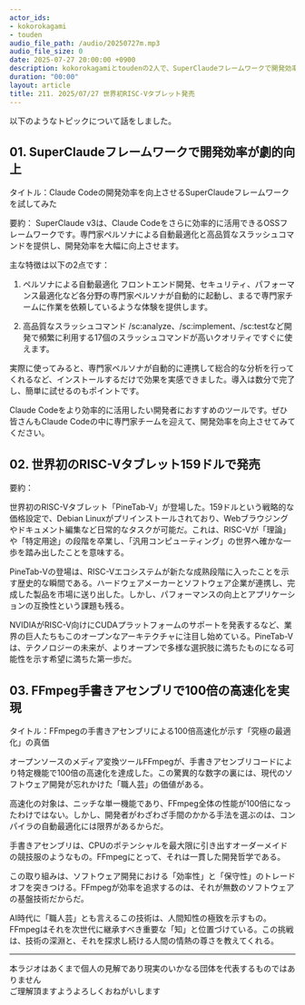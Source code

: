 ```yaml
---
actor_ids:
- kokorokagami
- touden
audio_file_path: /audio/20250727m.mp3
audio_file_size: 0
date: 2025-07-27 20:00:00 +0900
description: kokorokagamiとtoudenの2人で、SuperClaudeフレームワークで開発効率が劇的向上、世界初のRISC-Vタブレット159ドルで発売 など について話しました。
duration: "00:00"
layout: article
title: 211. 2025/07/27 世界初RISC-Vタブレット発売
---
```


以下のようなトピックについて話をしました。

## 01. SuperClaudeフレームワークで開発効率が劇的向上

タイトル：Claude Codeの開発効率を向上させるSuperClaudeフレームワークを試してみた

要約：
SuperClaude v3は、Claude Codeをさらに効率的に活用できるOSSフレームワークです。専門家ペルソナによる自動最適化と高品質なスラッシュコマンドを提供し、開発効率を大幅に向上させます。

主な特徴は以下の2点です：

1. ペルソナによる自動最適化
フロントエンド開発、セキュリティ、パフォーマンス最適化など各分野の専門家ペルソナが自動的に起動し、まるで専門家チームに作業を依頼しているような体験を提供します。

2. 高品質なスラッシュコマンド
/sc:analyze、/sc:implement、/sc:testなど開発で頻繁に利用する17個のスラッシュコマンドが高いクオリティですぐに使えます。

実際に使ってみると、専門家ペルソナが自動的に連携して総合的な分析を行ってくれるなど、インストールするだけで効果を実感できました。導入は数分で完了し、簡単に試せるのもポイントです。

Claude Codeをより効率的に活用したい開発者におすすめのツールです。ぜひ皆さんもClaude Codeの中に専門家チームを迎えて、開発効率を向上させてみてください。

## 02. 世界初のRISC-Vタブレット159ドルで発売

要約：

世界初のRISC-Vタブレット「PineTab-V」が登場した。159ドルという戦略的な価格設定で、Debian Linuxがプリインストールされており、Webブラウジングやドキュメント編集など日常的なタスクが可能だ。これは、RISC-Vが「理論」や「特定用途」の段階を卒業し、「汎用コンピューティング」の世界へ確かな一歩を踏み出したことを意味する。

PineTab-Vの登場は、RISC-Vエコシステムが新たな成熟段階に入ったことを示す歴史的な瞬間である。ハードウェアメーカーとソフトウェア企業が連携し、完成した製品を市場に送り出した。しかし、パフォーマンスの向上とアプリケーションの互換性という課題も残る。

NVIDIAがRISC-V向けにCUDAプラットフォームのサポートを発表するなど、業界の巨人たちもこのオープンなアーキテクチャに注目し始めている。PineTab-Vは、テクノロジーの未来が、よりオープンで多様な選択肢に満ちたものになる可能性を示す希望に満ちた第一歩だ。

## 03. FFmpeg手書きアセンブリで100倍の高速化を実現

タイトル：FFmpegの手書きアセンブリによる100倍高速化が示す「究極の最適化」の真価

オープンソースのメディア変換ツールFFmpegが、手書きアセンブリコードにより特定機能で100倍の高速化を達成した。この驚異的な数字の裏には、現代のソフトウェア開発が忘れかけた「職人芸」の価値がある。

高速化の対象は、ニッチな単一機能であり、FFmpeg全体の性能が100倍になったわけではない。しかし、開発者がわざわざ手間のかかる手法を選ぶのは、コンパイラの自動最適化には限界があるからだ。

手書きアセンブリは、CPUのポテンシャルを最大限に引き出すオーダーメイドの競技服のようなもの。FFmpegにとって、それは一貫した開発哲学である。

この取り組みは、ソフトウェア開発における「効率性」と「保守性」のトレードオフを突きつける。FFmpegが効率を追求するのは、それが無数のソフトウェアの基盤技術だからだ。

AI時代に「職人芸」とも言えるこの技術は、人間知性の極致を示すもの。FFmpegはそれを次世代に継承すべき重要な「知」と位置づけている。この挑戦は、技術の深淵と、それを探求し続ける人間の情熱の尊さを教えてくれる。


___

本ラジオはあくまで個人の見解であり現実のいかなる団体を代表するものではありません  
ご理解頂ますようよろしくおねがいします  

